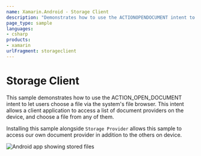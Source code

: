 ```yaml
---
name: Xamarin.Android - Storage Client
description: "Demonstrates how to use the ACTIONOPENDOCUMENT intent to let users choose a file via the system's file browser"
page_type: sample
languages:
- csharp
products:
- xamarin
urlFragment: storageclient
---
```

# Storage Client

This sample demonstrates how to use the ACTION_OPEN_DOCUMENT
intent to let users choose a file via the system's file browser.
This intent allows a client application to access a list of
document providers on the device, and choose a file from any of them.

Installing this sample alongside `Storage Provider` allows this sample
to access our own document provider in addition to the others on device.

![Android app showing stored files](Screenshots/StorageClient2.png)
